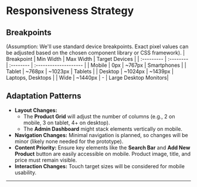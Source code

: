 # Responsiveness Strategy

## Breakpoints

(Assumption: We'll use standard device breakpoints. Exact pixel values can be adjusted based on the chosen component library or CSS framework).
| Breakpoint | Min Width | Max Width | Target Devices        |
| :--------- | :-------- | :-------- | :-------------------- |
| Mobile     | 0px       | \~767px    | Smartphones           |
| Tablet     | \~768px    | \~1023px   | Tablets               |
| Desktop    | \~1024px   | \~1439px   | Laptops, Desktops     |
| Wide       | \~1440px   | -         | Large Desktop Monitors|

## Adaptation Patterns

  * **Layout Changes:**
      * The **Product Grid** will adjust the number of columns (e.g., 2 on mobile, 3 on tablet, 4+ on desktop).
      * The **Admin Dashboard** might stack elements vertically on mobile.
  * **Navigation Changes:** Minimal navigation is planned, so changes will be minor (likely none needed for the prototype).
  * **Content Priority:** Ensure key elements like the **Search Bar** and **Add New Product** button are easily accessible on mobile. Product image, title, and price must remain visible.
  * **Interaction Changes:** Touch target sizes will be considered for mobile usability.

-----
